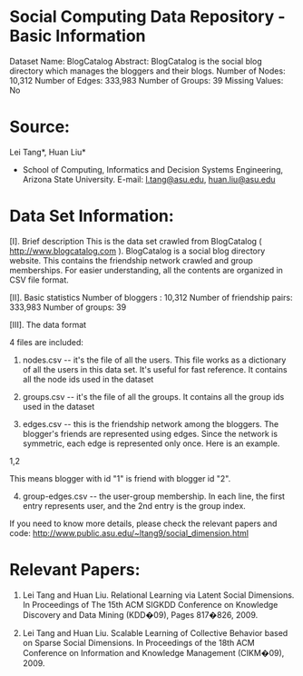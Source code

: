 Social Computing Data Repository - Basic Information
==========================================================================
Dataset Name: BlogCatalog
Abstract: BlogCatalog is the social blog directory which manages the bloggers
and their blogs.
Number of Nodes: 10,312
Number of Edges: 333,983
Number of Groups: 39
Missing Values: No

Source:
==========================================================================
Lei Tang*, Huan Liu*

* School of Computing, Informatics and Decision Systems Engineering,
Arizona State University. E-mail: l.tang@asu.edu, huan.liu@asu.edu

Data Set Information:
==========================================================================
[I]. Brief description
This is the data set crawled from BlogCatalog ( http://www.blogcatalog.com ). BlogCatalog is a social blog directory website.
This contains the friendship network crawled and group memberships. For easier understanding, all the contents are organized in CSV file format.

[II]. Basic statistics
Number of bloggers : 10,312
Number of friendship pairs: 333,983
Number of groups: 39

[III]. The data format

4 files are included:

1. nodes.csv
-- it's the file of all the users. This file works as a dictionary of all the
users in this data set. It's useful for fast reference. It contains
all the node ids used in the dataset

2. groups.csv
-- it's the file of all the groups. It contains all the group ids used in the
dataset

3. edges.csv
-- this is the friendship network among the bloggers. The blogger's friends are represented using edges.
Since the network is symmetric, each edge is represented only once. Here is an
example.

1,2

This means blogger with id "1" is friend with blogger id "2".

4. group-edges.csv
-- the user-group membership. In each line, the first entry represents user,
and the 2nd entry is the group index.

If you need to know more details, please check the relevant papers and code:
http://www.public.asu.edu/~ltang9/social_dimension.html

Relevant Papers:
==========================================================================

1. Lei Tang and Huan Liu. Relational Learning via Latent Social Dimensions. In Proceedings of The 15th ACM SIGKDD Conference on Knowledge Discovery and Data
Mining (KDD�09), Pages 817�826, 2009.

2. Lei Tang and Huan Liu. Scalable Learning of Collective Behavior based on
Sparse Social Dimensions. In Proceedings of the 18th ACM Conference on
Information and Knowledge Management (CIKM�09), 2009.
